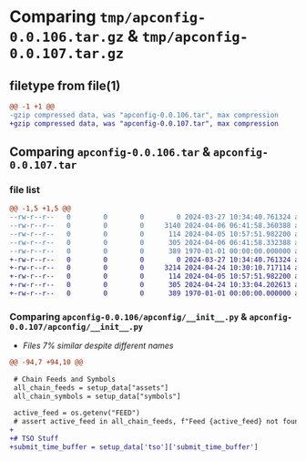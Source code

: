 # Comparing `tmp/apconfig-0.0.106.tar.gz` & `tmp/apconfig-0.0.107.tar.gz`

## filetype from file(1)

```diff
@@ -1 +1 @@
-gzip compressed data, was "apconfig-0.0.106.tar", max compression
+gzip compressed data, was "apconfig-0.0.107.tar", max compression
```

## Comparing `apconfig-0.0.106.tar` & `apconfig-0.0.107.tar`

### file list

```diff
@@ -1,5 +1,5 @@
--rw-r--r--   0        0        0        0 2024-03-27 10:34:40.761324 apconfig-0.0.106/README.md
--rw-r--r--   0        0        0     3140 2024-04-06 06:41:58.360388 apconfig-0.0.106/apconfig/__init__.py
--rw-r--r--   0        0        0      114 2024-04-05 10:57:51.982200 apconfig-0.0.106/apconfig/utilities.py
--rw-r--r--   0        0        0      305 2024-04-06 06:41:58.332388 apconfig-0.0.106/pyproject.toml
--rw-r--r--   0        0        0      389 1970-01-01 00:00:00.000000 apconfig-0.0.106/PKG-INFO
+-rw-r--r--   0        0        0        0 2024-03-27 10:34:40.761324 apconfig-0.0.107/README.md
+-rw-r--r--   0        0        0     3214 2024-04-24 10:30:10.717114 apconfig-0.0.107/apconfig/__init__.py
+-rw-r--r--   0        0        0      114 2024-04-05 10:57:51.982200 apconfig-0.0.107/apconfig/utilities.py
+-rw-r--r--   0        0        0      305 2024-04-24 10:33:04.202613 apconfig-0.0.107/pyproject.toml
+-rw-r--r--   0        0        0      389 1970-01-01 00:00:00.000000 apconfig-0.0.107/PKG-INFO
```

### Comparing `apconfig-0.0.106/apconfig/__init__.py` & `apconfig-0.0.107/apconfig/__init__.py`

 * *Files 7% similar despite different names*

```diff
@@ -94,7 +94,10 @@
 
 # Chain Feeds and Symbols
 all_chain_feeds = setup_data["assets"]
 all_chain_symbols = setup_data["symbols"]
 
 active_feed = os.getenv("FEED")
 # assert active_feed in all_chain_feeds, f"Feed {active_feed} not found in setup data. "
+
+# TSO Stuff
+submit_time_buffer = setup_data['tso']['submit_time_buffer']
```

